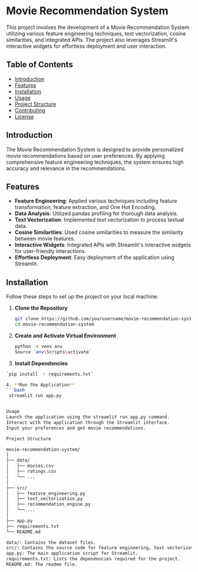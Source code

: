 # Movie Recommendation System

This project involves the development of a Movie Recommendation System utilizing various feature engineering techniques, text vectorization, cosine similarities, and integrated APIs. The project also leverages Streamlit's interactive widgets for effortless deployment and user interaction.

## Table of Contents
- [Introduction](#introduction)
- [Features](#features)
- [Installation](#installation)
- [Usage](#usage)
- [Project Structure](#project-structure)
- [Contributing](#contributing)
- [License](#license)

## Introduction

The Movie Recommendation System is designed to provide personalized movie recommendations based on user preferences. By applying comprehensive feature engineering techniques, the system ensures high accuracy and relevance in the recommendations.

## Features

- **Feature Engineering**: Applied various techniques including feature transformation, feature extraction, and One Hot Encoding.
- **Data Analysis**: Utilized pandas profiling for thorough data analysis.
- **Text Vectorization**: Implemented text vectorization to process textual data.
- **Cosine Similarities**: Used cosine similarities to measure the similarity between movie features.
- **Interactive Widgets**: Integrated APIs with Streamlit's interactive widgets for user-friendly interactions.
- **Effortless Deployment**: Easy deployment of the application using Streamlit.

## Installation

Follow these steps to set up the project on your local machine:

1. **Clone the Repository**
   ```bash
   git clone https://github.com/yourusername/movie-recommendation-system.git
   cd movie-recommendation-system
2. **Create and Activate Virtual Environment**
   ```bash
   python -m venv env
   Source `env\Scripts\activate`  
3.  **Install Dependencies**
  ```bash
  `pip install -r requirements.txt`

4. **Run the Application**
  ```bash
   streamlit run app.py


Usage
Launch the application using the streamlit run app.py command.
Interact with the application through the Streamlit interface.
Input your preferences and get movie recommendations.

Project Structure

movie-recommendation-system/
│
├── data/
│   ├── movies.csv
│   ├── ratings.csv
│   └── ...
│
├── src/
│   ├── feature_engineering.py
│   ├── text_vectorization.py
│   ├── recommendation_engine.py
│   └── ...
│
├── app.py
├── requirements.txt
└── README.md

data/: Contains the dataset files.
src/: Contains the source code for feature engineering, text vectorization, and recommendation engine.
app.py: The main application script for Streamlit.
requirements.txt: Lists the dependencies required for the project.
README.md: The readme file.
